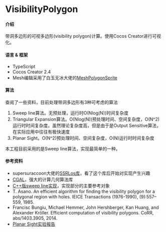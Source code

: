 # VisibilityPolygon

#### 介绍
带洞多边形的可视多边形(visibility polygon)计算。使用Cocos Creator进行可视化。


#### 语言 & 框架
* TypeScript
* Cocos Creator 2.4
* Mesh编辑采用了白玉无冰大佬的[MeshPolygonSprite](https://github.com/baiyuwubing/cocos-creator-examples.git)


#### 算法
查阅了一些资料，目前处理带洞多边形有3种可考虑的算法
1. Sweep line算法。无预处理，运行时O(Nlog(N))时间复杂度
2. Triangular Expansion算法。O(Nlog(N))预处理时间、空间复杂度，O(N^2)运行时时间复杂度。虽然理论复杂度高，但是由于是Output Sensitive算法，在实际应用中往往有极快速度
3. Planar Sight。O(N^2)预处理时间、空间复杂度，O(N)运行时时间复杂度

本工程目前采用的是Sweep line算法，实现最简单的一种。


#### 参考资料
* supersuraccoon大佬的[SSRLos库](https://gitee.com/supersuraccoon/ssrlos-cocoscreator_v2)，看了这个库后开始对实现产生兴趣
* [CGAL](https://github.com/CGAL/cgal)，强大的计算几何算法库
* [C++版sweep line实现](git@github.com:trylock/visibility.git)，实现部分的主要参考对象
* T. Asano. An efficient algorithm for finding the visibility polygon for a polygonal region with holes. IEICE Transactions (1976-1990), (9):557–559, 1985.
* Francisc Bungiu, Michael Hemmer, John Hershberger, Kan Huang, and Alexander Kröller. Efficient computation of visibility polygons. CoRR, abs/1403.3905, 2014.
* [Planar Sight实验报告](https://dsa.cs.tsinghua.edu.cn/~deng/cg/project/2015s/2015s-a.pdf)


